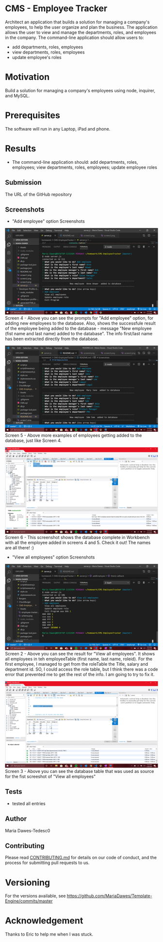 # CMS - Employee Tracker
Architect an application that builds a solution for managing a company's employees, to help the user organize and plan the  business. The application allows the user to view and manage the departments, roles, and employees in the company. 
The command-line application should allow users to: 
- add departments, roles, employees 
- view departments, roles, employees 
- update employee's roles


# Motivation
Build a solution for managing a company's employees using node, inquirer, and MySQL. 

# Prerequisites
The software will run in any Laptop, iPad and phone.

# Results 
*  The command-line application should: add departments, roles, employees; view departments, roles, employees; update employee roles


## Submission 
 The URL of the GitHub repository

## Screenshots


* "Add employee" option Screenshots

![alt text](./screen4.png "Logo Title Text 4")
Screen 4 - Above you can see the prompts for "Add employee" option, for adding new employees to the database. Also, shows the successfule result of the employee being added to the database - message "New employee (fist name and last name)  added to the database". The info first/last name has been extracted directly from the database. 

![alt text](./screen5.png "Logo Title Text 5")
Screen 5 - Above more examples of employees getting added to the database, just like Screen 4.

![alt text](./screen6.png "Logo Title Text 6")
Screen 6 - This screenshot shows the database complete in Workbench with all the employee added in screens 4 and 5. Check it out! The names are all there! :)



* "View all employees" option Screenshots

![alt text](./screen2.png "Logo Title Text 2")
Screen 2 - Above you can see the result for "View all employees".  It shows all employees in teh employeeTable (first name, last name, roleid). For the first employee, I managed to get from the roleTable the Title, salary and department id. SO, I could access the role table, but I think there was a code error that prevented me to get the rest of the info. I am going to try to fix it.  

![alt text](./screen3.png "Logo Title Text 3")
Screen 3 - Above you can see the database table that was used as source for the fist screeshot of "View all employees"


## Tests 
* tested all entries   

## Author
Maria Dawes-Tedesc0

## Contributing
Please read [CONTRIBUTING.md](https://gist.github.com/PurpleBooth/b24679402957c63ec426) for details on our code of conduct, and the process for submitting pull requests to us.

# Versioning
For the versions available, see https://github.com/MariaDawes/Template-Engine/commits/master

# Acknowledgement
Thanks to Eric to help me when I was stuck.


